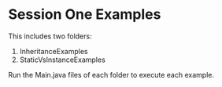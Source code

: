 Session One Examples
===================

This includes two folders: 

1) InheritanceExamples
2) StaticVsInstanceExamples

Run the Main.java files of each folder to execute each example. 
